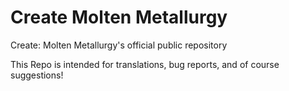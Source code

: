 # Create Molten Metallurgy
Create: Molten Metallurgy's official public repository

This Repo is intended for translations, bug reports, and of course suggestions!
